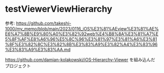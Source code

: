# testViewerViewHierarchy

参考: https://github.com/takeshi-1000/my_memo/blob/main/2023/0116_iOS%E3%81%AEview%E3%81%AE%E6%A7%8B%E9%80%A0%E3%82%92web%E4%B8%8A%E3%81%A7%E5%8F%AF%E8%A6%96%E5%8C%96%E3%81%97%E3%81%A6%E3%81%8F%E3%82%8C%E3%82%8B%E3%83%A9%E3%82%A4%E3%83%96%E3%83%A9%E3%83%AA.md

https://github.com/damian-kolakowski/iOS-Hierarchy-Viewer を組み込んだプロジェクト 
